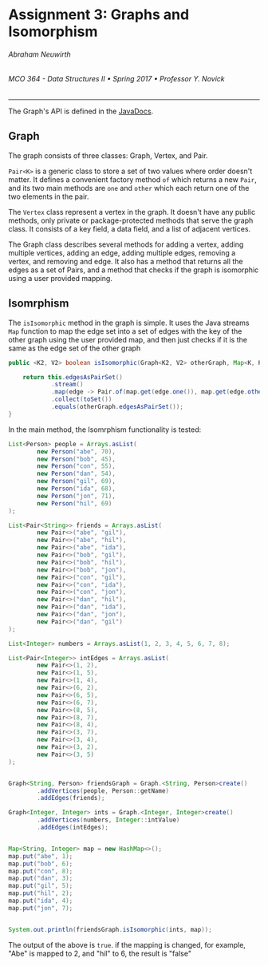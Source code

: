 # Assignment 3: Graphs and Isomorphism

###### Abraham Neuwirth
###### MCO 364 - Data Structures II • Spring 2017 • Professor Y. Novick
---
The Graph's API is defined in the [JavaDocs](http://yeedle.github.io/graph-docs/).

## Graph

The graph consists of three classes: Graph, Vertex, and Pair.

`Pair<K>` is a generic class to store a set of two values where order doesn't matter. It defines a convenient factory method `of` which returns a new `Pair`, and its two main methods are `one` and `other` which each return one of the two elements in the pair.

The `Vertex` class represent a vertex in the graph. It doesn't have any public methods, only private or package-protected methods that serve the graph class. It consists of a key field, a data field, and a list of adjacent vertices.

The Graph class describes several methods for adding a vertex, adding multiple vertices, adding an edge, adding multiple edges, removing a vertex, and removing and edge. It also has a method that returns all the edges as a set of Pairs, and a method that checks if the graph is isomorphic using a user provided mapping.

## Isomrphism

The `isIsomorphic` method in the graph is simple. It uses the Java streams `Map` function to map the edge set into a set of edges with the key of the other graph using the user provided map, and then just checks if it is the same as the edge set of the other graph

```java
public <K2, V2> boolean isIsomorphic(Graph<K2, V2> otherGraph, Map<K, K2> map) {

    return this.edgesAsPairSet()
            .stream()
            .map(edge -> Pair.of(map.get(edge.one()), map.get(edge.other())))
            .collect(toSet())
            .equals(otherGraph.edgesAsPairSet());
}
```

In the main method, the Isomrphism functionality is tested:

```java
List<Person> people = Arrays.asList(
        new Person("abe", 70),
        new Person("bob", 45),
        new Person("con", 55),
        new Person("dan", 54),
        new Person("gil", 69),
        new Person("ida", 68),
        new Person("jon", 71),
        new Person("hil", 69)
);

List<Pair<String>> friends = Arrays.asList(
        new Pair<>("abe", "gil"),
        new Pair<>("abe", "hil"),
        new Pair<>("abe", "ida"),
        new Pair<>("bob", "gil"),
        new Pair<>("bob", "hil"),
        new Pair<>("bob", "jon"),
        new Pair<>("con", "gil"),
        new Pair<>("con", "ida"),
        new Pair<>("con", "jon"),
        new Pair<>("dan", "hil"),
        new Pair<>("dan", "ida"),
        new Pair<>("dan", "jon"),
        new Pair<>("dan", "gil")
);

List<Integer> numbers = Arrays.asList(1, 2, 3, 4, 5, 6, 7, 8);

List<Pair<Integer>> intEdges = Arrays.asList(
        new Pair<>(1, 2),
        new Pair<>(1, 5),
        new Pair<>(1, 4),
        new Pair<>(6, 2),
        new Pair<>(6, 5),
        new Pair<>(6, 7),
        new Pair<>(8, 5),
        new Pair<>(8, 7),
        new Pair<>(8, 4),
        new Pair<>(3, 7),
        new Pair<>(3, 4),
        new Pair<>(3, 2),
        new Pair<>(3, 5)
);


Graph<String, Person> friendsGraph = Graph.<String, Person>create()
        .addVertices(people, Person::getName)
        .addEdges(friends);

Graph<Integer, Integer> ints = Graph.<Integer, Integer>create()
        .addVertices(numbers, Integer::intValue)
        .addEdges(intEdges);


Map<String, Integer> map = new HashMap<>();
map.put("abe", 1);
map.put("bob", 6);
map.put("con", 8);
map.put("dan", 3);
map.put("gil", 5);
map.put("hil", 2);
map.put("ida", 4);
map.put("jon", 7);


System.out.println(friendsGraph.isIsomorphic(ints, map));
```

The output of the above is `true`. if the mapping is changed, for example, "Abe" is mapped to 2, and "hil" to 6, the result is "false"
